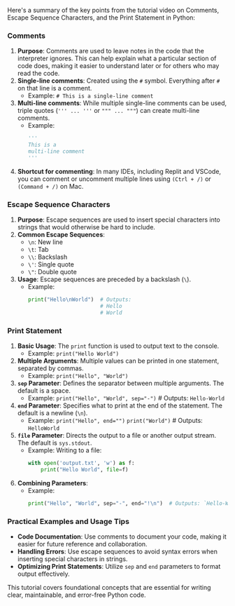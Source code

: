 Here's a summary of the key points from the tutorial video on Comments, Escape Sequence Characters, and the Print Statement in Python:

### Comments
1. **Purpose**: Comments are used to leave notes in the code that the interpreter ignores. This can help explain what a particular section of code does, making it easier to understand later or for others who may read the code.
2. **Single-line comments**: Created using the `#` symbol. Everything after `#` on that line is a comment.
    - Example: `# This is a single-line comment`
3. **Multi-line comments**: While multiple single-line comments can be used, triple quotes (`''' ... '''` or `""" ... """`) can create multi-line comments.
    - Example:
      ```python
      '''
      This is a
      multi-line comment
      '''
      ```
4. **Shortcut for commenting**: In many IDEs, including Replit and VSCode, you can comment or uncomment multiple lines using `(Ctrl + /)` or `(Command + /)` on Mac.

### Escape Sequence Characters
1. **Purpose**: Escape sequences are used to insert special characters into strings that would otherwise be hard to include.
2. **Common Escape Sequences**:
    - `\n`: New line
    - `\t`: Tab
    - `\\`: Backslash
    - `\'`: Single quote
    - `\"`: Double quote
3. **Usage**: Escape sequences are preceded by a backslash (`\`).
    - Example:
      ```python
      print("Hello\nWorld")  # Outputs:
                             # Hello
                             # World
      ```

### Print Statement
1. **Basic Usage**: The `print` function is used to output text to the console.
    - Example: `print("Hello World")`
2. **Multiple Arguments**: Multiple values can be printed in one statement, separated by commas.
    - Example: `print("Hello", "World")`
3. **`sep` Parameter**: Defines the separator between multiple arguments. The default is a space.
    - Example: `print("Hello", "World", sep="-")`  # Outputs: `Hello-World`
4. **`end` Parameter**: Specifies what to print at the end of the statement. The default is a newline (`\n`).
    - Example: `print("Hello", end="")`
               `print("World")`  # Outputs: `HelloWorld`
5. **`file` Parameter**: Directs the output to a file or another output stream. The default is `sys.stdout`.
    - Example: Writing to a file:
      ```python
      with open('output.txt', 'w') as f:
          print("Hello World", file=f)
      ```
6. **Combining Parameters**:
    - Example:
      ```python
      print("Hello", "World", sep="-", end="!\n")  # Outputs: `Hello-World!`
      ```

### Practical Examples and Usage Tips
- **Code Documentation**: Use comments to document your code, making it easier for future reference and collaboration.
- **Handling Errors**: Use escape sequences to avoid syntax errors when inserting special characters in strings.
- **Optimizing Print Statements**: Utilize `sep` and `end` parameters to format output effectively.

This tutorial covers foundational concepts that are essential for writing clear, maintainable, and error-free Python code.